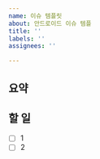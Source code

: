 ```yaml
---
name: 이슈 템플릿
about: 안드로이드 이슈 템플
title: ''
labels: ''
assignees: ''

---
```


## 요약
>

## 할 일
- [ ] 1
- [ ] 2
